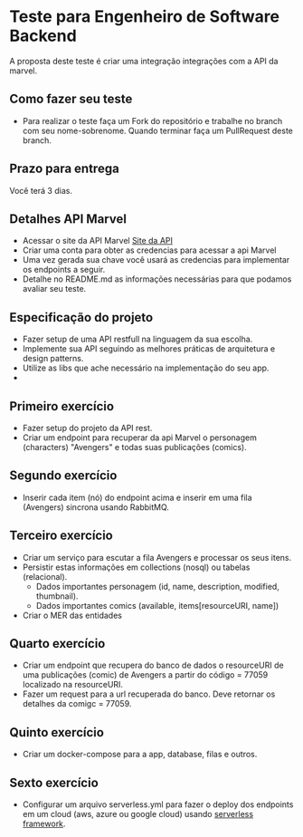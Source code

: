# Teste para Engenheiro de Software Backend

A proposta deste teste é criar uma integração integrações com a API da marvel. 

## Como fazer seu teste
   - Para realizar o teste faça um Fork do repositório e trabalhe no branch com seu nome-sobrenome. Quando terminar faça um PullRequest deste branch. 
 
## Prazo para entrega
  Você terá 3 dias.

## Detalhes API Marvel
  - Acessar o site da API Marvel [Site da API](https://developer.marvel.com/documentation/getting_started)
  - Criar uma conta para obter as credencias para acessar a api Marvel
  - Uma vez gerada sua chave você usará as credencias para implementar os endpoints a seguir.     
  - Detalhe no README.md as informações necessárias para que podamos avaliar seu teste.

## Especificação do projeto

  - Fazer setup de uma API restfull na linguagem da sua escolha. 
  - Implemente sua API seguindo as melhores práticas de arquitetura e design patterns.
  - Utilize as libs que ache necessário na implementação do seu app.
  - 

## Primeiro exercício  

  - Fazer setup do projeto da API rest.
  - Criar um endpoint para recuperar da api Marvel o personagem (characters) "Avengers" e todas suas publicações (comics).
 
## Segundo exercício

   - Inserir cada item (nó) do endpoint acima e inserir em uma fila (Avengers) sincrona usando RabbitMQ.
    
## Terceiro exercício

   - Criar um serviço para escutar a fila Avengers e processar os seus itens. 
   - Persistir estas informações em collections (nosql) ou tabelas (relacional).  
      * Dados importantes personagem (id, name, description, modified, thumbnail).  
      * Dados importantes comics (available, items[resourceURI, name])
   - Criar o MER das entidades
  
## Quarto exercício

   - Criar um endpoint que recupera do banco de dados o resourceURI de uma publicações (comic) de Avengers a partir do código = 77059 localizado na resourceURI. 
   - Fazer um request para a url recuperada do banco. Deve retornar os detalhes da comigc = 77059.
   
## Quinto exercício

  - Criar um docker-compose para a app, database, filas e outros.
   
## Sexto exercício

  - Configurar um arquivo serverless.yml para fazer o deploy dos endpoints em um cloud (aws, azure ou google cloud) usando [serverless framework](https://www.serverless.com/framework/docs/).
 





